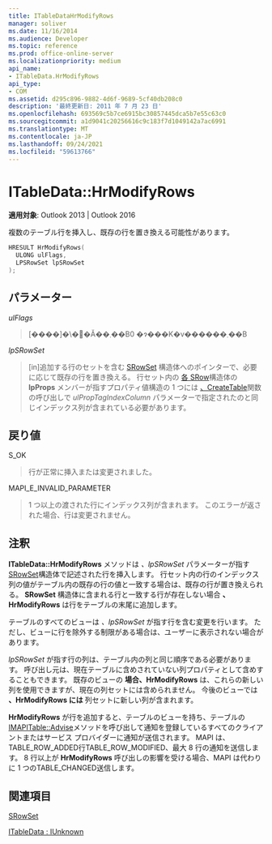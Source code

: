 ```yaml
---
title: ITableDataHrModifyRows
manager: soliver
ms.date: 11/16/2014
ms.audience: Developer
ms.topic: reference
ms.prod: office-online-server
ms.localizationpriority: medium
api_name:
- ITableData.HrModifyRows
api_type:
- COM
ms.assetid: d295c896-9882-4d6f-9689-5cf40db208c0
description: '最終更新日: 2011 年 7 月 23 日'
ms.openlocfilehash: 693569c5b7ce6915bc30857445dca5b7e55c63c0
ms.sourcegitcommit: a1d9041c20256616c9c183f7d1049142a7ac6991
ms.translationtype: MT
ms.contentlocale: ja-JP
ms.lasthandoff: 09/24/2021
ms.locfileid: "59613766"
---
```

# <a name="itabledatahrmodifyrows"></a>ITableData::HrModifyRows

  
  
**適用対象**: Outlook 2013 | Outlook 2016 
  
複数のテーブル行を挿入し、既存の行を置き換える可能性があります。
  
```cpp
HRESULT HrModifyRows(
  ULONG ulFlags,
  LPSRowSet lpSRowSet
);
```

## <a name="parameters"></a>パラメーター

 _ulFlags_
  
> [����]�\�񂳂�Ă��܂��B0 �ɂ���K�v������܂��B
    
 _lpSRowSet_
  
> [in]追加する行のセットを含む [SRowSet](srowset.md) 構造体へのポインターで、必要に応じて既存の行を置き換える。 行セット内の [各 SRow](srow.md)構造体の **lpProps** メンバーが指すプロパティ値構造の 1 つには [、CreateTable](createtable.md)関数の呼び出しで _ulPropTagIndexColumn_ パラメーターで指定されたのと同じインデックス列が含まれている必要があります。 
    
## <a name="return-value"></a>戻り値

S_OK 
  
> 行が正常に挿入または変更されました。
    
MAPI_E_INVALID_PARAMETER 
  
> 1 つ以上の渡された行にインデックス列が含まれます。 このエラーが返された場合、行は変更されません。
    
## <a name="remarks"></a>注釈

**ITableData::HrModifyRows** メソッドは _、lpSRowSet_ パラメーターが指す [SRowSet](srowset.md)構造体で記述された行を挿入します。 行セット内の行のインデックス列の値がテーブル内の既存の行の値と一致する場合は、既存の行が置き換えられる。 **SRowSet** 構造体に含まれる行と一致する行が存在しない場合 **、HrModifyRows** は行をテーブルの末尾に追加します。 
  
テーブルのすべてのビューは  _、lpSRowSet_ が指す行を含む変更を行います。 ただし、ビューに行を除外する制限がある場合は、ユーザーに表示されない場合があります。 
  
_lpSRowSet_ が指す行の列は、テーブル内の列と同じ順序である必要があります。 呼び出し元は、現在テーブルに含めされていない列プロパティとして含めすることもできます。 既存のビューの **場合、HrModifyRows** は、これらの新しい列を使用できますが、現在の列セットには含められません。 今後のビューでは **、HrModifyRows には** 列セットに新しい列が含まれます。 
  
**HrModifyRows** が行を追加すると、テーブルのビューを持ち、テーブルの [IMAPITable::Advise](imapitable-advise.md)メソッドを呼び出して通知を登録しているすべてのクライアントまたはサービス プロバイダーに通知が送信されます。 MAPI は、TABLE_ROW_ADDED行TABLE_ROW_MODIFIED、最大 8 行の通知を送信します。 8 行以上が **HrModifyRows** 呼び出しの影響を受ける場合、MAPI は代わりに 1 つのTABLE_CHANGED送信します。 
  
## <a name="see-also"></a>関連項目



[SRowSet](srowset.md)
  
[ITableData : IUnknown](itabledataiunknown.md)

